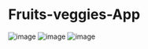 # Fruits-veggies-App

![image](https://user-images.githubusercontent.com/86877145/184686522-7906cf16-ba72-471b-8517-ac25ab7438dc.png) ![image](https://user-images.githubusercontent.com/86877145/184686689-49319b65-86fb-4053-8cd3-7c59de9ba117.png)
![image](https://user-images.githubusercontent.com/86877145/184687048-94f0d458-6790-437f-94fd-07633aa794cb.png)


